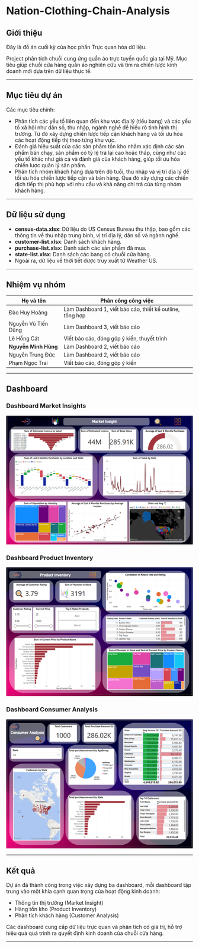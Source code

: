 # Nation-Clothing-Chain-Analysis

## Giới thiệu
Đây là đồ án cuối kỳ của học phần Trực quan hóa dữ liệu.

Project phân tích chuỗi cung ứng quần áo trực tuyến quốc gia tại Mỹ. Mục tiêu giúp chuỗi cửa hàng quần áo nghiên cứu và tìm ra chiến lược kinh doanh mới dựa trên dữ liệu thực tế.

---

## Mục tiêu dự án

Các mục tiêu chính:

- Phân tích các yếu tố liên quan đến khu vực địa lý (tiểu bang) và các yếu tố xã hội như dân số, thu nhập, ngành nghề để hiểu rõ tình hình thị trường. Từ đó xây dựng chiến lược tiếp cận khách hàng và tối ưu hóa các hoạt động tiếp thị theo từng khu vực.
- Đánh giá hiệu suất của các sản phẩm tồn kho nhằm xác định các sản phẩm bán chạy, sản phẩm có tỷ lệ trả lại cao hoặc thấp, cũng như các yếu tố khác như giá cả và đánh giá của khách hàng, giúp tối ưu hóa chiến lược quản lý sản phẩm.
- Phân tích nhóm khách hàng dựa trên độ tuổi, thu nhập và vị trí địa lý để tối ưu hóa chiến lược tiếp cận và bán hàng. Qua đó xây dựng các chiến dịch tiếp thị phù hợp với nhu cầu và khả năng chi trả của từng nhóm khách hàng.

---

## Dữ liệu sử dụng

- **census-data.xlsx**: Dữ liệu do US Census Bureau thu thập, bao gồm các thông tin về thu nhập trung bình, vị trí địa lý, dân số và ngành nghề.
- **customer-list.xlsx**: Danh sách khách hàng.
- **purchase-list.xlsx**: Danh sách các sản phẩm đã mua.
- **state-list.xlsx**: Danh sách các bang có chuỗi cửa hàng.
- Ngoài ra, dữ liệu về thời tiết được truy xuất từ Weather US.

---

## Nhiệm vụ nhóm

| Họ và tên          | Phân công công việc                                       |
|--------------------|-----------------------------------------------------------|
| Đào Huy Hoàng      | Làm Dashboard 1, viết báo cáo, thiết kế outline, tổng hợp |
| Nguyễn Vũ Tiến Dũng| Làm Dashboard 3, viết báo cáo                             |
| Lê Hồng Cát        | Viết báo cáo, đóng góp ý kiến, thuyết trình               |
| **Nguyễn Minh Hùng**  | Làm Dashboard 2, viết báo cáo                             |
| Nguyễn Trung Đức   | Làm Dashboard 2, viết báo cáo                             |
| Phạm Ngọc Trai     | Viết báo cáo, đóng góp ý kiến                             |

---

## Dashboard


### Dashboard Market Insights

![Dashboard Market Insights](images/Dashboard_Market_Insight.png)

### Dashboard Product Inventory

![Dashboard Product Inventory](images/Dashboard_Product_Inventory.png)

### Dashboard Consumer Analysis

![Dashboard 3](images/Dashboard_Consumer_Analysis.png)

---

## Kết quả

Dự án đã thành công trong việc xây dựng ba dashboard, mỗi dashboard tập trung vào một khía cạnh quan trọng của hoạt động kinh doanh:

- Thông tin thị trường (Market Insight)
- Hàng tồn kho (Product Inventory)
- Phân tích khách hàng (Customer Analysis)

Các dashboard cung cấp dữ liệu trực quan và phân tích có giá trị, hỗ trợ hiệu quả quá trình ra quyết định kinh doanh của chuỗi cửa hàng.

---
